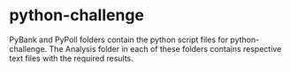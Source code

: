 # python-challenge
PyBank and PyPoll folders contain the python script files for python-challenge. The Analysis folder in each of these folders contains respective text files with the required results.
